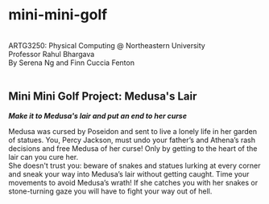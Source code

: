 # mini-mini-golf
<br>ARTG3250: Physical Computing @ Northeastern University
<br>Professor Rahul Bhargava
<br>By Serena Ng and Finn Cuccia Fenton
<br>
<br><h2>Mini Mini Golf Project: Medusa's Lair</h2>
<strong><i>Make it to Medusa's lair and put an end to her curse</i></strong>

Medusa was cursed by Poseidon and sent to live a lonely life in her garden of statues. You, Percy Jackson, must undo your father’s and Athena’s rash decisions and free Medusa of her curse! Only by getting to the heart of the lair can you cure her.
<br>
She doesn't trust you: beware of snakes and statues lurking at every corner and sneak your way into Medusa’s lair without getting caught. Time your movements to avoid Medusa’s wrath! If she catches you with her snakes or stone-turning gaze you will have to fight your way out of hell.

